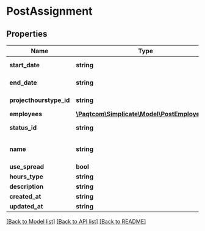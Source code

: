 # PostAssignment

## Properties

 Name                    | Type                                                            | Description | Notes                                               
-------------------------|-----------------------------------------------------------------|-------------|-----------------------------------------------------
 **start_date**          | **string**                                                      |             | [optional] [default to '2032-01-01']                
 **end_date**            | **string**                                                      |             | [optional] [default to '2032-12-31']                
 **projecthourstype_id** | **string**                                                      |             | [optional] [default to 'hourstype:abc']             
 **employees**           | [**\Paqtcom\Simplicate\Model\PostEmployeeFk[]**](PostEmployeeFk.md) |             | [optional]                                          
 **status_id**           | **string**                                                      |             | [optional] [default to 'assignmentstatus:abc']      
 **name**                | **string**                                                      |             | [optional] [default to 'Website Design Assignment'] 
 **use_spread**          | **bool**                                                        |             | [optional]                                          
 **hours_type**          | **string**                                                      |             | [optional]                                          
 **description**         | **string**                                                      |             | [optional]                                          
 **created_at**          | **string**                                                      |             | [optional]                                          
 **updated_at**          | **string**                                                      |             | [optional]                                          

[[Back to Model list]](../README.md#documentation-for-models) [[Back to API list]](../README.md#documentation-for-api-endpoints) [[Back to README]](../README.md)


